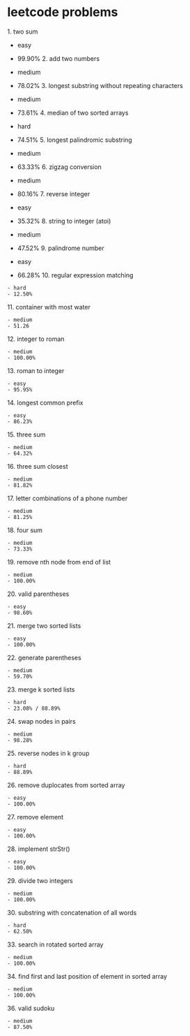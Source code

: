 # leetcode problems

1\. two sum

   - easy
   - 99.90%
2\. add two numbers

   - medium
   - 78.02%
3\. longest substring without repeating characters

   - medium
   - 73.61%
4\. median of two sorted arrays

   - hard
   - 74.51%
5\. longest palindromic substring

   - medium
   - 63.33%
6\. zigzag conversion

   - medium
   - 80.16%
7\. reverse integer

   - easy
   - 35.32%
8\. string to integer (atoi)

   - medium
   - 47.52%
9\. palindrome number

   - easy
   - 66.28%
10\. regular expression matching

    - hard
    - 12.50%
11\. container with most water

    - medium
    - 51.26
12\. integer to roman

    - medium
    - 100.00%
13\. roman to integer

    - easy
    - 95.95%
14\. longest common prefix

    - easy
    - 86.23%
15\. three sum

    - medium
    - 64.32%
16\. three sum closest

    - medium
    - 81.82%
17\. letter combinations of a phone number

    - medium
    - 81.25%
18\. four sum

    - medium
    - 73.33%
19\. remove nth node from end of list

    - medium
    - 100.00%
20\. valid parentheses

    - easy
    - 98.60%
21\. merge two sorted lists

    - easy
    - 100.00%
22\. generate parentheses

    - medium
    - 59.70%
23\. merge k sorted lists

    - hard
    - 23.08% / 88.89%
24\. swap nodes in pairs

    - medium
    - 98.28%
25\. reverse nodes in k group

    - hard
    - 88.89%
26\. remove duplocates from sorted array

    - easy
    - 100.00%
27\. remove element

    - easy
    - 100.00%
28\. implement strStr()

    - easy
    - 100.00%
29\. divide two integers

    - medium
    - 100.00%
30\. substring with concatenation of all words

    - hard
    - 62.50%
33\. search in rotated sorted array

    - medium
    - 100.00%
34\. find first and last position of element in sorted array

    - medium
    - 100.00%
36\. valid sudoku

    - medium
    - 87.50%
